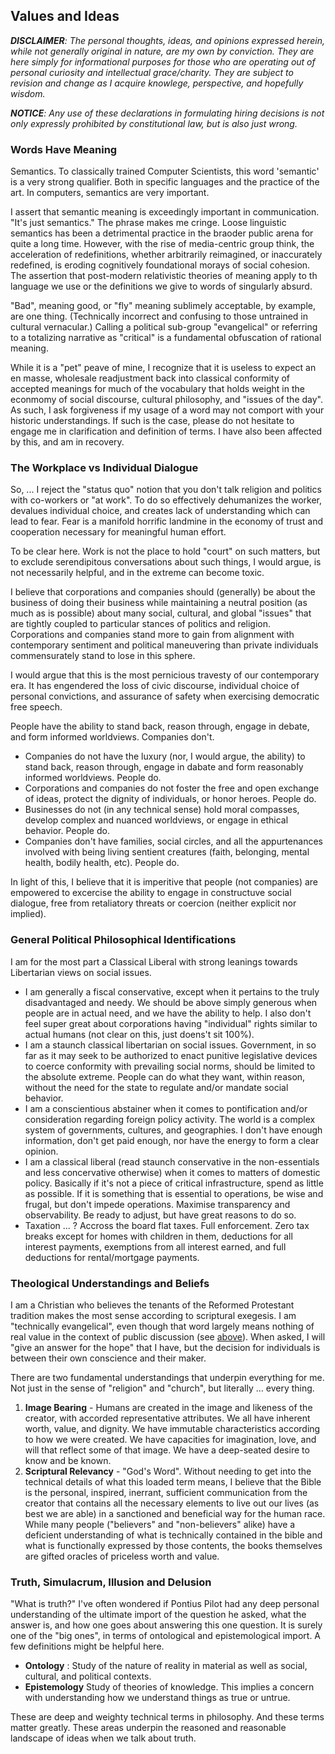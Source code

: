 ## Values and Ideas

***DISCLAIMER**: The personal thoughts, ideas, and opinions expressed herein, while not generally original in nature, are my own by conviction. They are here simply for informational purposes for those who are operating out of personal curiosity and intellectual grace/charity. They are subject to revision and change as I acquire knowlege, perspective, and hopefully wisdom.*

***NOTICE**: Any use of these declarations in formulating hiring decisions is not only expressly prohibited by constitutional law, but is also just wrong.*

### Words Have Meaning

Semantics. To classically trained Computer Scientists, this word 'semantic' is a very strong qualifier. Both in specific languages and the practice of the art. In computers, semantics are very important.

I assert that semantic meaning is exceedingly important in communication. "It's just semantics." The phrase makes me cringe. Loose linguistic semantics has been a detrimental practice in the braoder public arena for quite a long time. However, with the rise of media-centric group think, the acceleration of redefinitions, whether arbitrarily reimagined, or inaccurately redefined, is eroding cognitively foundational morays of social cohesion. The assertion that post-modern relativistic theories of meaning apply to th language we use or the definitions we give to words of singularly absurd.

"Bad", meaning good, or "fly" meaning sublimely acceptable, by example, are one thing. (Technically incorrect and confusing to those untrained in cultural vernacular.) Calling a political sub-group "evangelical" or referring to a totalizing narrative as "critical" is a fundamental obfuscation of rational meaning.

While it is a "pet" peave of mine, I recognize that it is useless to expect an en masse, wholesale readjustment back into classical conformity of accepted meanings for much of the vocabulary that holds weight in the econmomy of social discourse, cultural philosophy, and "issues of the day". As such, I ask forgiveness if my usage of a word may not comport with your historic understandings. If such is the case, please do not hesitate to engage me in clarification and definition of terms. I have also been affected by this, and am in recovery.

### The Workplace vs Individual Dialogue

So, ... I reject the "status quo" notion that you don't talk religion and politics with co-workers or "at work". To do so effectively dehumanizes the worker, devalues individual choice, and creates lack of understanding which can lead to fear. Fear is a manifold horrific landmine in the economy of trust and cooperation necessary for meaningful human effort.

To be clear here. Work is not the place to hold "court" on such matters, but to exclude serendipitous conversations about such things, I would argue, is not necessarily helpful, and in the extreme can become toxic.

I believe that corporations and companies should (generally) be about the business of doing their business while maintaining a neutral position (as much as is possible) about many social, cultural, and global "issues" that are tightly coupled to particular stances of politics and religion. Corporations and companies stand more to gain from alignment with contemporary sentiment and political maneuvering than private individuals commensurately stand to lose in this sphere.

I would argue that this is the most pernicious travesty of our contemporary era. It has engendered the loss of civic discourse, individual choice of personal convictions, and assurance of safety when exercising democratic free speech.

People have the ability to stand back, reason through, engage in debate, and form informed worldviews. Companies don't.

- Companies do not have the luxury (nor, I would argue, the ability) to stand back, reason through, engage in dabate and form reasonably informed worldviews. People do.
- Corporations and companies do not foster the free and open exchange of ideas, protect the dignity of individuals, or honor heroes. People do.
- Businesses do not (in any technical sense) hold moral compasses, develop complex and nuanced worldviews, or engage in ethical behavior. People do.
- Companies don't have families, social circles, and all the appurtenances involved with being living sentient creatures (faith, belonging, mental health, bodily health, etc). People do.

In light of this, I believe that it is imperitive that people (not companies) are empowered to excercise the ability to engage in constructuve social dialogue, free from retaliatory threats or coercion (neither explicit nor implied).

### General Political Philosophical Identifications

I am for the most part a Classical Liberal with strong leanings towards Libertarian views on social issues.

- I am generally a fiscal conservative, except when it pertains to the truly disadvantaged and needy. We should be above simply generous when people are in actual need, and we have the ability to help. I also don't feel super great about corporations having "individual" rights similar to actual humans (not clear on this, just doens't sit 100%).
- I am a staunch classical libertarian on social issues. Government, in so far as it may seek to be authorized to enact punitive legislative devices to coerce conformity with prevailing social norms, should be limited to the absolute extreme. People can do what they want, within reason, without the need for the state to regulate and/or mandate social behavior.
- I am a conscientious abstainer when it comes to pontification and/or consideration regarding foreign policy activity. The world is a complex system of governments, cultures, and geographies. I don't have enough information, don't get paid enough, nor have the energy to form a clear opinion.
- I am a classical liberal (read staunch conservative in the non-essentials and less concervative otherwise) when it comes to matters of domestic policy. Basically if it's not a piece of critical infrastructure, spend as little as possible. If it is something that is essential to operations, be wise and frugal, but don't impede operations. Maximise transparency and observability. Be ready to adjust, but have great reasons to do so.
- Taxation ... ? Accross the board flat taxes. Full enforcement. Zero tax breaks except for homes with children in them, deductions for all interest payments, exemptions from all interest earned, and full deductions for rental/mortgage payments.

### Theological Understandings and Beliefs

I am a Christian who believes the tenants of the Reformed Protestant tradition makes the most sense according to scriptural exegesis. I am "technically evangelical", even though that word largely means nothing of real value in the context of public discussion (see [above](#words-have-meaning)). When asked, I will "give an answer for the hope" that I have, but the decision for individuals is between their own conscience and their maker.

There are two fundamental understandings that underpin everything for me. Not just in the sense of "religion" and "church", but literally ... every thing.

1. **Image Bearing** - Humans are created in the image and likeness of the creator, with accorded representative attributes. We all have inherent worth, value, and dignity. We have immutable characteristics according to how we were created. We have capacities for imagination, love, and will that reflect some of that image. We have a deep-seated desire to know and be known.
2. **Scriptural Relevancy** - "God's Word". Without needing to get into the technical details of what this loaded term means, I believe that the Bible is the personal, inspired, inerrant, sufficient communication from the creator that contains all the necessary elements to live out our lives (as best we are able) in a sanctioned and beneficial way for the human race. While many people ("believers" and "non-believers" alike) have a deficient understanding of what is technically contained in the bible and what is functionally expressed by those contents, the books themselves are gifted oracles of priceless worth and value.

### Truth, Simulacrum, Illusion and Delusion

"What is truth?" I've often wondered if Pontius Pilot had any deep personal understanding of the ultimate import of the question he asked, what the answer is, and how one goes about answering this one question. It is surely one of the "big ones", in terms of ontological and epistemological import. A few definitions might be helpful here.

- **Ontology** : Study of the nature of reality in material as well as social, cultural, and political contexts.
- **Epistemology** Study of theories of knowledge. This implies a concern with understanding how we understand things as true or untrue.

These are deep and weighty technical terms in philosophy. And these terms matter greatly. These areas underpin the reasoned and reasonable landscape of ideas when we talk about truth.
